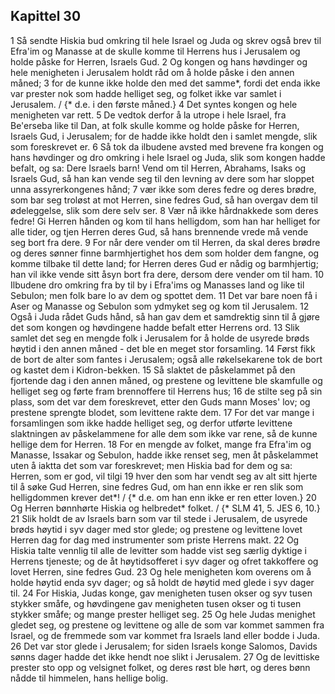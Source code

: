 ## Kapittel 30

1 Så sendte Hiskia bud omkring til hele Israel og Juda og skrev også brev til Efra'im og Manasse at de skulle komme til Herrens hus i Jerusalem og holde påske for Herren, Israels Gud.
2 Og kongen og hans høvdinger og hele menigheten i Jerusalem holdt råd om å holde påske i den annen måned;
3 for de kunne ikke holde den med det samme*, fordi det enda ikke var prester nok som hadde helliget seg, og folket ikke var samlet i Jerusalem. / {* d.e. i den første måned.}
4 Det syntes kongen og hele menigheten var rett.
5 De vedtok derfor å la utrope i hele Israel, fra Be'erseba like til Dan, at folk skulle komme og holde påske for Herren, Israels Gud, i Jerusalem; for de hadde ikke holdt den i samlet mengde, slik som foreskrevet er.
6 Så tok da ilbudene avsted med brevene fra kongen og hans høvdinger og dro omkring i hele Israel og Juda, slik som kongen hadde befalt, og sa: Dere Israels barn! Vend om til Herren, Abrahams, Isaks og Israels Gud, så han kan vende seg til den levning av dere som har sloppet unna assyrerkongenes hånd;
7 vær ikke som deres fedre og deres brødre, som bar seg troløst at mot Herren, sine fedres Gud, så han overgav dem til ødeleggelse, slik som dere selv ser.
8 Vær nå ikke hårdnakkede som deres fedre! Gi Herren hånden og kom til hans helligdom, som han har helliget for alle tider, og tjen Herren deres Gud, så hans brennende vrede må vende seg bort fra dere.
9 For når dere vender om til Herren, da skal deres brødre og deres sønner finne barmhjertighet hos dem som holder dem fangne, og komme tilbake til dette land; for Herren deres Gud er nådig og barmhjertig; han vil ikke vende sitt åsyn bort fra dere, dersom dere vender om til ham.
10 Ilbudene dro omkring fra by til by i Efra'ims og Manasses land og like til Sebulon; men folk bare lo av dem og spottet dem.
11 Det var bare noen få i Aser og Manasse og Sebulon som ydmyket seg og kom til Jerusalem.
12 Også i Juda rådet Guds hånd, så han gav dem et samdrektig sinn til å gjøre det som kongen og høvdingene hadde befalt etter Herrens ord.
13 Slik samlet det seg en mengde folk i Jerusalem for å holde de usyrede brøds høytid i den annen måned - det ble en meget stor forsamling.
14 Først fikk de bort de alter som fantes i Jerusalem; også alle røkelsekarene tok de bort og kastet dem i Kidron-bekken.
15 Så slaktet de påskelammet på den fjortende dag i den annen måned, og prestene og levittene ble skamfulle og helliget seg og førte fram brennoffere til Herrens hus;
16 de stilte seg på sin plass, som det var dem foreskrevet, etter den Guds mann Moses' lov; og prestene sprengte blodet, som levittene rakte dem.
17 For det var mange i forsamlingen som ikke hadde helliget seg, og derfor utførte levittene slaktningen av påskelammene for alle dem som ikke var rene, så de kunne hellige dem for Herren.
18 For en mengde av folket, mange fra Efra'im og Manasse, Issakar og Sebulon, hadde ikke renset seg, men åt påskelammet uten å iaktta det som var foreskrevet; men Hiskia bad for dem og sa: Herren, som er god, vil tilgi
19 hver den som har vendt seg av alt sitt hjerte til å søke Gud Herren, sine fedres Gud, om han enn ikke er ren slik som helligdommen krever det*! / {* d.e. om han enn ikke er ren etter loven.}
20 Og Herren bønnhørte Hiskia og helbredet* folket. / {* SLM 41, 5. JES 6, 10.}
21 Slik holdt de av Israels barn som var til stede i Jerusalem, de usyrede brøds høytid i syv dager med stor glede; og prestene og levittene lovet Herren dag for dag med instrumenter som priste Herrens makt.
22 Og Hiskia talte vennlig til alle de levitter som hadde vist seg særlig dyktige i Herrens tjeneste; og de åt høytidsofferet i syv dager og ofret takkoffere og lovet Herren, sine fedres Gud.
23 Og hele menigheten kom overens om å holde høytid enda syv dager; og så holdt de høytid med glede i syv dager til.
24 For Hiskia, Judas konge, gav menigheten tusen okser og syv tusen stykker småfe, og høvdingene gav menigheten tusen okser og ti tusen stykker småfe; og mange prester helliget seg.
25 Og hele Judas menighet gledet seg, og prestene og levittene og alle de som var kommet sammen fra Israel, og de fremmede som var kommet fra Israels land eller bodde i Juda.
26 Det var stor glede i Jerusalem; for siden Israels konge Salomos, Davids sønns dager hadde det ikke hendt noe slikt i Jerusalem.
27 Og de levittiske prester sto opp og velsignet folket, og deres røst ble hørt, og deres bønn nådde til himmelen, hans hellige bolig.
